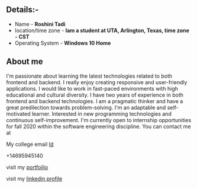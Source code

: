 ## Details:-
* Name  -  **Roshini Tadi**
* location/time zone - **Iam a student at UTA, Arlington, Texas, time zone - CST**
* Operating System - **Windows 10 Home**

## About me

I'm passionate about learning the latest technologies related to both frontend and backend. I really enjoy creating responsive and user-friendly applications. I would like to work in fast-paced environments with high educational and cultural diversity. I have two years of experience in both frontend and backend technologies. I am a pragmatic thinker and have a great predilection towards problem-solving. I'm an adaptable and self-motivated learner. Interested in new programming technologies and continuous self-improvement. I'm currently open to internship opportunities for fall 2020 within the software engineering discipline.
You can contact me at

My college email [Id](roshini.tadi@mavs.uta.edu)

+14695945140 

visit my [portfoilio](https://roshini75.github.io/MyPorfolioApp/)

visit my [linkedin profile](https://www.linkedin.com/in/roshini-tadi-5ab6b4193/)



